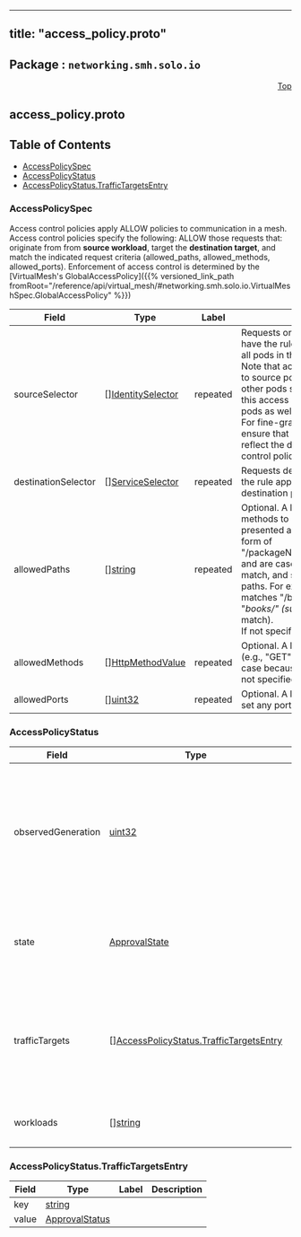 
---
title: "access_policy.proto"
---

## Package : `networking.smh.solo.io`



<a name="top"></a>

<a name="API Reference for access_policy.proto"></a>
<p align="right"><a href="#top">Top</a></p>

## access_policy.proto


## Table of Contents
  - [AccessPolicySpec](#networking.smh.solo.io.AccessPolicySpec)
  - [AccessPolicyStatus](#networking.smh.solo.io.AccessPolicyStatus)
  - [AccessPolicyStatus.TrafficTargetsEntry](#networking.smh.solo.io.AccessPolicyStatus.TrafficTargetsEntry)







<a name="networking.smh.solo.io.AccessPolicySpec"></a>

### AccessPolicySpec
Access control policies apply ALLOW policies to communication in a mesh. Access control policies specify the following: ALLOW those requests that: originate from from **source workload**, target the **destination target**, and match the indicated request criteria (allowed_paths, allowed_methods, allowed_ports). Enforcement of access control is determined by the [VirtualMesh's GlobalAccessPolicy]({{% versioned_link_path fromRoot="/reference/api/virtual_mesh/#networking.smh.solo.io.VirtualMeshSpec.GlobalAccessPolicy" %}})


| Field | Type | Label | Description |
| ----- | ---- | ----- | ----------- |
| sourceSelector | [][IdentitySelector](#networking.smh.solo.io.IdentitySelector) | repeated | Requests originating from these pods will have the rule applied. Leave empty to have all pods in the mesh apply these policies.<br>Note that access control policies are mapped to source pods by their service account. If other pods share the same service account, this access control rule will apply to those pods as well.<br>For fine-grained access control policies, ensure that your service accounts properly reflect the desired boundary for your access control policies. |
| destinationSelector | [][ServiceSelector](#networking.smh.solo.io.ServiceSelector) | repeated | Requests destined for these pods will have the rule applied. Leave empty to apply to all destination pods in the mesh. |
| allowedPaths | [][string](#string) | repeated | Optional. A list of HTTP paths or gRPC methods to allow. gRPC methods must be presented as fully-qualified name in the form of "/packageName.serviceName/methodName" and are case sensitive. Exact match, prefix match, and suffix match are supported for paths. For example, the path "/books/review" matches "/books/review" (exact match), "*books/" (suffix match), or "/books*" (prefix match).<br>If not specified, allow any path. |
| allowedMethods | [][HttpMethodValue](#networking.smh.solo.io.HttpMethodValue) | repeated | Optional. A list of HTTP methods to allow (e.g., "GET", "POST"). It is ignored in gRPC case because the value is always "POST". If not specified, allows any method. |
| allowedPorts | [][uint32](#uint32) | repeated | Optional. A list of ports which to allow. If not set any port is allowed. |






<a name="networking.smh.solo.io.AccessPolicyStatus"></a>

### AccessPolicyStatus



| Field | Type | Label | Description |
| ----- | ---- | ----- | ----------- |
| observedGeneration | [uint32](#uint32) |  | The most recent generation observed in the the AccessPolicy metadata. If the observedGeneration does not match generation, the controller has not received the most recent version of this resource. |
| state | [ApprovalState](#networking.smh.solo.io.ApprovalState) |  | The state of the overall resource. It will only show accepted if it has been successfully applied to all target meshes. |
| trafficTargets | [][AccessPolicyStatus.TrafficTargetsEntry](#networking.smh.solo.io.AccessPolicyStatus.TrafficTargetsEntry) | repeated | The status of the AccessPolicy for each TrafficTarget to which it has been applied. An AccessPolicy may be Accepted for some TrafficTargets and rejected for others. |
| workloads | [][string](#string) | repeated | The list of Workloads to which this policy has been applied. |






<a name="networking.smh.solo.io.AccessPolicyStatus.TrafficTargetsEntry"></a>

### AccessPolicyStatus.TrafficTargetsEntry



| Field | Type | Label | Description |
| ----- | ---- | ----- | ----------- |
| key | [string](#string) |  |  |
| value | [ApprovalStatus](#networking.smh.solo.io.ApprovalStatus) |  |  |





 <!-- end messages -->

 <!-- end enums -->

 <!-- end HasExtensions -->

 <!-- end services -->

